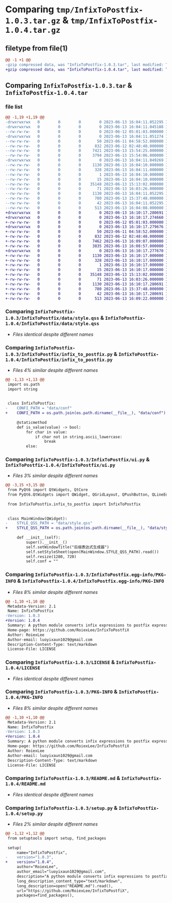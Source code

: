 # Comparing `tmp/InfixToPostfix-1.0.3.tar.gz` & `tmp/InfixToPostfix-1.0.4.tar.gz`

## filetype from file(1)

```diff
@@ -1 +1 @@
-gzip compressed data, was "InfixToPostfix-1.0.3.tar", last modified: Tue Jun 13 16:04:11 2023, max compression
+gzip compressed data, was "InfixToPostfix-1.0.4.tar", last modified: Tue Jun 13 16:10:17 2023, max compression
```

## Comparing `InfixToPostfix-1.0.3.tar` & `InfixToPostfix-1.0.4.tar`

### file list

```diff
@@ -1,19 +1,19 @@
-drwxrwxrwx   0        0        0        0 2023-06-13 16:04:11.052295 InfixToPostfix-1.0.3/
-drwxrwxrwx   0        0        0        0 2023-06-13 16:04:11.045188 InfixToPostfix-1.0.3/InfixToPostfix/
--rw-rw-rw-   0        0        0        0 2023-06-12 05:01:03.000000 InfixToPostfix-1.0.3/InfixToPostfix/__init__.py
-drwxrwxrwx   0        0        0        0 2023-06-13 16:04:11.051274 InfixToPostfix-1.0.3/InfixToPostfix/data/
--rw-rw-rw-   0        0        0       50 2023-06-11 04:58:52.000000 InfixToPostfix-1.0.3/InfixToPostfix/data/conf
--rw-rw-rw-   0        0        0      832 2023-06-12 02:48:48.000000 InfixToPostfix-1.0.3/InfixToPostfix/data/style.qss
--rw-rw-rw-   0        0        0     7421 2023-06-13 15:54:25.000000 InfixToPostfix-1.0.3/InfixToPostfix/infix_to_postfix.py
--rw-rw-rw-   0        0        0     3794 2023-06-13 15:54:06.000000 InfixToPostfix-1.0.3/InfixToPostfix/ui.py
-drwxrwxrwx   0        0        0        0 2023-06-13 16:04:11.049269 InfixToPostfix-1.0.3/InfixToPostfix.egg-info/
--rw-rw-rw-   0        0        0     1130 2023-06-13 16:04:10.000000 InfixToPostfix-1.0.3/InfixToPostfix.egg-info/PKG-INFO
--rw-rw-rw-   0        0        0      328 2023-06-13 16:04:11.000000 InfixToPostfix-1.0.3/InfixToPostfix.egg-info/SOURCES.txt
--rw-rw-rw-   0        0        0        1 2023-06-13 16:04:10.000000 InfixToPostfix-1.0.3/InfixToPostfix.egg-info/dependency_links.txt
--rw-rw-rw-   0        0        0       15 2023-06-13 16:04:10.000000 InfixToPostfix-1.0.3/InfixToPostfix.egg-info/top_level.txt
--rw-rw-rw-   0        0        0    35148 2023-06-13 15:13:02.000000 InfixToPostfix-1.0.3/LICENSE
--rw-rw-rw-   0        0        0       71 2023-06-13 16:03:26.000000 InfixToPostfix-1.0.3/MANIFEST.in
--rw-rw-rw-   0        0        0     1130 2023-06-13 16:04:11.052295 InfixToPostfix-1.0.3/PKG-INFO
--rw-rw-rw-   0        0        0      780 2023-06-13 15:37:48.000000 InfixToPostfix-1.0.3/README.md
--rw-rw-rw-   0        0        0       42 2023-06-13 16:04:11.052295 InfixToPostfix-1.0.3/setup.cfg
--rw-rw-rw-   0        0        0      513 2023-06-13 16:04:08.000000 InfixToPostfix-1.0.3/setup.py
+drwxrwxrwx   0        0        0        0 2023-06-13 16:10:17.280691 InfixToPostfix-1.0.4/
+drwxrwxrwx   0        0        0        0 2023-06-13 16:10:17.274660 InfixToPostfix-1.0.4/InfixToPostfix/
+-rw-rw-rw-   0        0        0        0 2023-06-12 05:01:03.000000 InfixToPostfix-1.0.4/InfixToPostfix/__init__.py
+drwxrwxrwx   0        0        0        0 2023-06-13 16:10:17.279676 InfixToPostfix-1.0.4/InfixToPostfix/data/
+-rw-rw-rw-   0        0        0       50 2023-06-11 04:58:52.000000 InfixToPostfix-1.0.4/InfixToPostfix/data/conf
+-rw-rw-rw-   0        0        0      832 2023-06-12 02:48:48.000000 InfixToPostfix-1.0.4/InfixToPostfix/data/style.qss
+-rw-rw-rw-   0        0        0     7462 2023-06-13 16:09:07.000000 InfixToPostfix-1.0.4/InfixToPostfix/infix_to_postfix.py
+-rw-rw-rw-   0        0        0     3835 2023-06-13 16:08:57.000000 InfixToPostfix-1.0.4/InfixToPostfix/ui.py
+drwxrwxrwx   0        0        0        0 2023-06-13 16:10:17.277670 InfixToPostfix-1.0.4/InfixToPostfix.egg-info/
+-rw-rw-rw-   0        0        0     1130 2023-06-13 16:10:17.000000 InfixToPostfix-1.0.4/InfixToPostfix.egg-info/PKG-INFO
+-rw-rw-rw-   0        0        0      328 2023-06-13 16:10:17.000000 InfixToPostfix-1.0.4/InfixToPostfix.egg-info/SOURCES.txt
+-rw-rw-rw-   0        0        0        1 2023-06-13 16:10:17.000000 InfixToPostfix-1.0.4/InfixToPostfix.egg-info/dependency_links.txt
+-rw-rw-rw-   0        0        0       15 2023-06-13 16:10:17.000000 InfixToPostfix-1.0.4/InfixToPostfix.egg-info/top_level.txt
+-rw-rw-rw-   0        0        0    35148 2023-06-13 15:13:02.000000 InfixToPostfix-1.0.4/LICENSE
+-rw-rw-rw-   0        0        0       71 2023-06-13 16:03:26.000000 InfixToPostfix-1.0.4/MANIFEST.in
+-rw-rw-rw-   0        0        0     1130 2023-06-13 16:10:17.280691 InfixToPostfix-1.0.4/PKG-INFO
+-rw-rw-rw-   0        0        0      780 2023-06-13 15:37:48.000000 InfixToPostfix-1.0.4/README.md
+-rw-rw-rw-   0        0        0       42 2023-06-13 16:10:17.280691 InfixToPostfix-1.0.4/setup.cfg
+-rw-rw-rw-   0        0        0      513 2023-06-13 16:09:22.000000 InfixToPostfix-1.0.4/setup.py
```

### Comparing `InfixToPostfix-1.0.3/InfixToPostfix/data/style.qss` & `InfixToPostfix-1.0.4/InfixToPostfix/data/style.qss`

 * *Files identical despite different names*

### Comparing `InfixToPostfix-1.0.3/InfixToPostfix/infix_to_postfix.py` & `InfixToPostfix-1.0.4/InfixToPostfix/infix_to_postfix.py`

 * *Files 4% similar despite different names*

```diff
@@ -1,13 +1,13 @@
 import os.path
 import string
 
 
 class InfixToPostfix:
-    CONFI_PATH = "data/conf"
+    CONFI_PATH = os.path.join(os.path.dirname(__file__), "data/conf")
 
     @staticmethod
     def is_value(value) -> bool:
         for char in value:
             if char not in string.ascii_lowercase:
                 break
         else:
```

### Comparing `InfixToPostfix-1.0.3/InfixToPostfix/ui.py` & `InfixToPostfix-1.0.4/InfixToPostfix/ui.py`

 * *Files 3% similar despite different names*

```diff
@@ -3,15 +3,15 @@
 from PyQt6 import QtWidgets, QtCore
 from PyQt6.QtWidgets import QWidget, QGridLayout, QPushButton, QLineEdit, QFileDialog, QLabel, QTableWidget
 
 from InfixToPostfix.infix_to_postfix import InfixToPostfix
 
 
 class MainWindow(QWidget):
-    STYLE_QSS_PATH = "data/style.qss"
+    STYLE_QSS_PATH = os.path.join(os.path.dirname(__file__), "data/style.qss")
 
     def __init__(self):
         super().__init__()
         self.setWindowTitle("后缀表达式生成器")
         self.setStyleSheet(open(MainWindow.STYLE_QSS_PATH).read())
         self.resize(1280, 720)
         self.conf = ""
```

### Comparing `InfixToPostfix-1.0.3/InfixToPostfix.egg-info/PKG-INFO` & `InfixToPostfix-1.0.4/InfixToPostfix.egg-info/PKG-INFO`

 * *Files 8% similar despite different names*

```diff
@@ -1,10 +1,10 @@
 Metadata-Version: 2.1
 Name: InfixToPostfix
-Version: 1.0.3
+Version: 1.0.4
 Summary: A python module converts infix expressions to postfix expressions and includes a visual interface.
 Home-page: https://github.com/RoiexLee/InfixToPostfiX
 Author: RoiexLee
 Author-email: luoyixaun1029@gmail.com
 Description-Content-Type: text/markdown
 License-File: LICENSE
```

### Comparing `InfixToPostfix-1.0.3/LICENSE` & `InfixToPostfix-1.0.4/LICENSE`

 * *Files identical despite different names*

### Comparing `InfixToPostfix-1.0.3/PKG-INFO` & `InfixToPostfix-1.0.4/PKG-INFO`

 * *Files 8% similar despite different names*

```diff
@@ -1,10 +1,10 @@
 Metadata-Version: 2.1
 Name: InfixToPostfix
-Version: 1.0.3
+Version: 1.0.4
 Summary: A python module converts infix expressions to postfix expressions and includes a visual interface.
 Home-page: https://github.com/RoiexLee/InfixToPostfiX
 Author: RoiexLee
 Author-email: luoyixaun1029@gmail.com
 Description-Content-Type: text/markdown
 License-File: LICENSE
```

### Comparing `InfixToPostfix-1.0.3/README.md` & `InfixToPostfix-1.0.4/README.md`

 * *Files identical despite different names*

### Comparing `InfixToPostfix-1.0.3/setup.py` & `InfixToPostfix-1.0.4/setup.py`

 * *Files 2% similar despite different names*

```diff
@@ -1,12 +1,12 @@
 from setuptools import setup, find_packages
 
 setup(
     name="InfixToPostfix",
-    version="1.0.3",
+    version="1.0.4",
     author="RoiexLee",
     author_email="luoyixaun1029@gmail.com",
     description="A python module converts infix expressions to postfix expressions and includes a visual interface.",
     long_description_content_type="text/markdown",
     long_description=open("README.md").read(),
     url="https://github.com/RoiexLee/InfixToPostfiX",
     packages=find_packages(),
```

